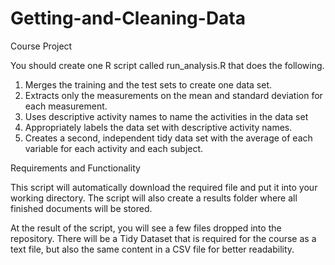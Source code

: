 Getting-and-Cleaning-Data
=========================

Course Project

You should create one R script called run_analysis.R that does the following.

1) Merges the training and the test sets to create one data set.
2) Extracts only the measurements on the mean and standard deviation for each measurement.
3) Uses descriptive activity names to name the activities in the data set
4) Appropriately labels the data set with descriptive activity names.
5) Creates a second, independent tidy data set with the average of each variable for each activity and each subject.

Requirements and Functionality

This script will automatically download the required file and put it into your working directory.  The script will also create a results folder where all finished documents will be stored.  

At the result of the script, you will see a few files dropped into the repository.  There will be a Tidy Dataset that is required for the course as a text file, but also the same content in a CSV file for better readability.